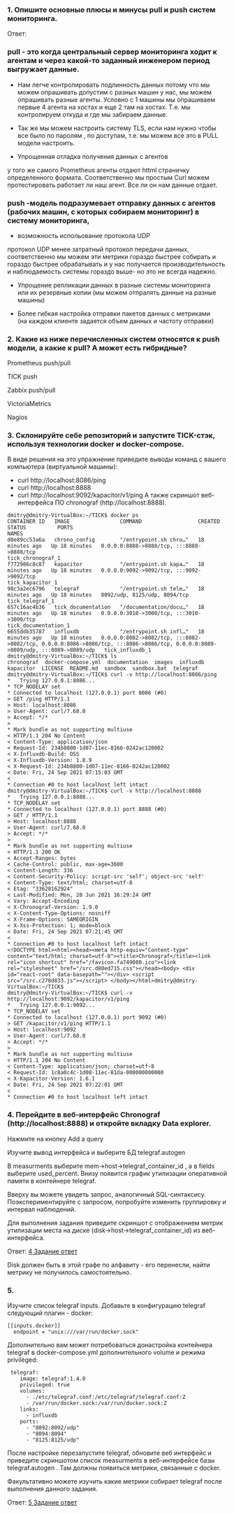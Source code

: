### 1. Опишите основные плюсы и минусы pull и push систем мониторинга.

Ответ:
### pull - это когда центральный сервер мониторинга ходит к агентам и через какой-то заданный инженером период выгружает данные.

+ Нам легче контролировать подлинность данных потому что мы можем опрашивать допустим с разных машин у нас, мы можем опрашивать разные агенты. Условно с 1 машины мы опрашиваем первые 4 агента на хостах и еще 2 там на хостах. Т.е. мы контролируем откуда и где мы забираем данные.

+ Так же мы можем настроить систему TLS, если нам нужно чтобы все было по паролям , по доступам, т.е. мы можем все это в PULL модели настроить.

+ Упрощенная отладка получения данных с агентов  

 у того же самого Prometheus агенты отдают httml страничку определенного формата. Соответственно мы простым Curl можем протестировать работает ли наш агент. Все ли он нам данные отдает.

### push -модель подразумевает отправку данных с агентов (рабочих машин, с которых собираем мониторинг) в систему мониторинга,  

+ возможность испольование протокола UDP

протокол UDP менее затратный протокол передачи данных, соответственно мы можем эти метрики гораздо быстрее собирать и гораздо быстрее  обрабатывать и у нас получается производительность и наблюдаемость системы гораздо выше- но это не всегда надежно. 

+ Упрощение репликации данных в разные системы мониторинга  
или их резервные копии (мы можем отпралять данные на разные машины)
  
+ Более гибкая настройка отправки пакетов данных с метриками  
(на каждом клиенте задается объем данных и частоту отправки) 



### 2. Какие из ниже перечисленных систем относятся к push модели, а какие к pull? А может есть гибридные?

Prometheus push/pull

TICK push

Zabbix  push/pull

VictoriaMetrics

Nagios

### 3. Склонируйте себе репозиторий и запустите TICK-стэк, используя технологии docker и docker-compose.

В виде решения на это упражнение приведите выводы команд с вашего компьютера (виртуальной машины):

- curl http://localhost:8086/ping
- curl http://localhost:8888
- curl http://localhost:9092/kapacitor/v1/ping
А также скриншот веб-интерфейса ПО chronograf (http://localhost:8888).

````
dmitry@dmitry-VirtualBox:~/TICK$ docker ps
CONTAINER ID   IMAGE                COMMAND                  CREATED          STATUS          PORTS                                                                                                                             NAMES
d0e89cc53a6a   chrono_config        "/entrypoint.sh chro…"   18 minutes ago   Up 18 minutes   0.0.0.0:8888->8888/tcp, :::8888->8888/tcp                                                                                         tick_chronograf_1
f772986c8c87   kapacitor            "/entrypoint.sh kapa…"   18 minutes ago   Up 18 minutes   0.0.0.0:9092->9092/tcp, :::9092->9092/tcp                                                                                         tick_kapacitor_1
98c3a2ec6796   telegraf             "/entrypoint.sh tele…"   18 minutes ago   Up 18 minutes   8092/udp, 8125/udp, 8094/tcp                                                                                                      tick_telegraf_1
657c16ac4b36   tick_documentation   "/documentation/docu…"   18 minutes ago   Up 18 minutes   0.0.0.0:3010->3000/tcp, :::3010->3000/tcp                                                                                         tick_documentation_1
6655ddb35787   influxdb             "/entrypoint.sh infl…"   18 minutes ago   Up 18 minutes   0.0.0.0:8082->8082/tcp, :::8082->8082/tcp, 0.0.0.0:8086->8086/tcp, :::8086->8086/tcp, 0.0.0.0:8089->8089/udp, :::8089->8089/udp   tick_influxdb_1
dmitry@dmitry-VirtualBox:~/TICK$ ls
chronograf  docker-compose.yml  documentation  images  influxdb  kapacitor  LICENSE  README.md  sandbox  sandbox.bat  telegraf
dmitry@dmitry-VirtualBox:~/TICK$ curl -v http://localhost:8086/ping
*   Trying 127.0.0.1:8086...
* TCP_NODELAY set
* Connected to localhost (127.0.0.1) port 8086 (#0)
> GET /ping HTTP/1.1
> Host: localhost:8086
> User-Agent: curl/7.68.0
> Accept: */*
> 
* Mark bundle as not supporting multiuse
< HTTP/1.1 204 No Content
< Content-Type: application/json
< Request-Id: 234b8800-1d07-11ec-8166-0242ac120002
< X-Influxdb-Build: OSS
< X-Influxdb-Version: 1.8.9
< X-Request-Id: 234b8800-1d07-11ec-8166-0242ac120002
< Date: Fri, 24 Sep 2021 07:15:03 GMT
< 
* Connection #0 to host localhost left intact
dmitry@dmitry-VirtualBox:~/TICK$ curl -v http://localhost:8888
*   Trying 127.0.0.1:8888...
* TCP_NODELAY set
* Connected to localhost (127.0.0.1) port 8888 (#0)
> GET / HTTP/1.1
> Host: localhost:8888
> User-Agent: curl/7.68.0
> Accept: */*
> 
* Mark bundle as not supporting multiuse
< HTTP/1.1 200 OK
< Accept-Ranges: bytes
< Cache-Control: public, max-age=3600
< Content-Length: 336
< Content-Security-Policy: script-src 'self'; object-src 'self'
< Content-Type: text/html; charset=utf-8
< Etag: "33628162924"
< Last-Modified: Mon, 28 Jun 2021 16:29:24 GMT
< Vary: Accept-Encoding
< X-Chronograf-Version: 1.9.0
< X-Content-Type-Options: nosniff
< X-Frame-Options: SAMEORIGIN
< X-Xss-Protection: 1; mode=block
< Date: Fri, 24 Sep 2021 07:21:45 GMT
< 
* Connection #0 to host localhost left intact
<!DOCTYPE html><html><head><meta http-equiv="Content-type" content="text/html; charset=utf-8"><title>Chronograf</title><link rel="icon shortcut" href="/favicon.fa749080.ico"><link rel="stylesheet" href="/src.d80ed715.css"></head><body> <div id="react-root" data-basepath=""></div> <script src="/src.c278d833.js"></script> </body></html>dmitry@dmitry-VirtualBox:~/TICK$ 
dmitry@dmitry-VirtualBox:~/TICK$ curl -v http://localhost:9092/kapacitor/v1/ping
*   Trying 127.0.0.1:9092...
* TCP_NODELAY set
* Connected to localhost (127.0.0.1) port 9092 (#0)
> GET /kapacitor/v1/ping HTTP/1.1
> Host: localhost:9092
> User-Agent: curl/7.68.0
> Accept: */*
> 
* Mark bundle as not supporting multiuse
< HTTP/1.1 204 No Content
< Content-Type: application/json; charset=utf-8
< Request-Id: 1c8a0c4c-1d08-11ec-81da-000000000000
< X-Kapacitor-Version: 1.6.1
< Date: Fri, 24 Sep 2021 07:22:01 GMT
< 
* Connection #0 to host localhost left intact

````

### 4. Перейдите в веб-интерфейс Chronograf (http://localhost:8888) и откройте вкладку Data explorer.

Нажмите на кнопку Add a query

Изучите вывод интерфейса и выберите БД telegraf.autogen

В measurments выберите mem->host->telegraf_container_id , а в fields выберите used_percent. Внизу появится график утилизации оперативной памяти в контейнере telegraf.

Вверху вы можете увидеть запрос, аналогичный SQL-синтаксису. Поэкспериментируйте с запросом, попробуйте изменить группировку и интервал наблюдений.

Для выполнения задания приведите скриншот с отображением метрик утилизации места на диске (disk->host->telegraf_container_id) из веб-интерфейса.

Ответ:
[4 Задание ответ](https://github.com/TaanTV/devops-netology/blob/main/Netology%20dz/CI%2C%20%D0%BC%D0%BE%D0%BD%D0%B8%D1%82%D0%BE%D1%80%D0%B8%D0%BD%D0%B3%20%D0%B8%20%D1%83%D0%BF%D1%80%D0%B0%D0%B2%D0%BB%D0%B5%D0%BD%D0%B8%D0%B5%20%D0%BA%D0%BE%D0%BD%D1%84%D0%B8%D0%B3%D1%83%D1%80%D0%B0%D1%86%D0%B8%D1%8F%D0%BC%D0%B8/Homework%20for%20the%20lesson%2010.02.%20Monitoring%20systems/zadanie%204%20.jpg "Необязательная подсказка")

Disk должен быть в этой графе по алфавиту - его перенесли, найти метрику не получилось самостоятельно.

### 5. 

Изучите список telegraf inputs. Добавьте в конфигурацию telegraf следующий плагин - docker:

````
[[inputs.docker]]
  endpoint = "unix:///var/run/docker.sock"
````

Дополнительно вам может потребоваться донастройка контейнера telegraf в docker-compose.yml дополнительного volume и режима privileged:

````
 telegraf:
    image: telegraf:1.4.0
    privileged: true
    volumes:
      - ./etc/telegraf.conf:/etc/telegraf/telegraf.conf:Z
      - /var/run/docker.sock:/var/run/docker.sock:Z
    links:
      - influxdb
    ports:
      - "8092:8092/udp"
      - "8094:8094"
      - "8125:8125/udp"
````
После настройке перезапустите telegraf, обновите веб интерфейс и приведите скриншотом список measurments в веб-интерфейсе базы telegraf.autogen . Там должны появиться метрики, связанные с docker.

Факультативно можете изучить какие метрики собирает telegraf после выполнения данного задания.

Ответ: 
[5 Задание ответ](https://github.com/TaanTV/devops-netology/blob/main/Netology%20dz/CI%2C%20%D0%BC%D0%BE%D0%BD%D0%B8%D1%82%D0%BE%D1%80%D0%B8%D0%BD%D0%B3%20%D0%B8%20%D1%83%D0%BF%D1%80%D0%B0%D0%B2%D0%BB%D0%B5%D0%BD%D0%B8%D0%B5%20%D0%BA%D0%BE%D0%BD%D1%84%D0%B8%D0%B3%D1%83%D1%80%D0%B0%D1%86%D0%B8%D1%8F%D0%BC%D0%B8/Homework%20for%20the%20lesson%2010.02.%20Monitoring%20systems/zadanie%205.jpg "Необязательная подсказка")


